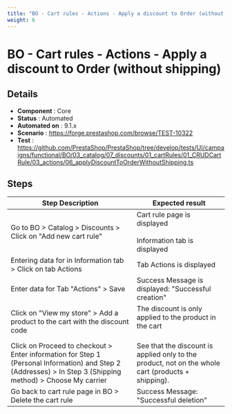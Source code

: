 ```yaml
---
title: "BO - Cart rules - Actions - Apply a discount to Order (without shipping)"
weight: 6
---
```


# BO - Cart rules - Actions - Apply a discount to Order (without shipping)
## Details
* **Component** : Core
* **Status** : Automated
* **Automated on** : 9.1.x
* **Scenario** : https://forge.prestashop.com/browse/TEST-10322
* **Test** : https://github.com/PrestaShop/PrestaShop/tree/develop/tests/UI/campaigns/functional/BO/03_catalog/07_discounts/01_cartRules/01_CRUDCartRule/03_actions/06_applyDiscountToOrderWithoutShipping.ts

## Steps
| Step Description | Expected result |
| ----- | ----- |
| Go to BO > Catalog > Discounts > Click on "Add new cart rule" | Cart rule page is displayed<br><br>Information tab is displayed |
| Entering data for in Information tab > Click on tab Actions | Tab Actions is displayed |
| Enter data for Tab "Actions" > Save | Success Message is displayed: "Successful creation" |
| Click on "View my store" > Add a product to the cart with the discount code | The discount is only applied to the product in the cart<br><br>|1 item|€34.80|<br>|Discount(s)|-€6.96|<br>|Shipping|Free|<br>|Total (tax incl.)|€27.84|<br>|Test|-€6.96| |
| Click on Proceed to checkout > Enter information for Step 1 (Personal Information) and Step 2 (Addresses) > In Step 3 (Shipping method) > Choose My carrier | See that the discount is applied only to the product, not on the whole cart (products + shipping).<br>|1 item|€34.80|<br>|Discount(s)|-€6.96|<br>|Shipping|€8.40|<br>|Total (tax incl.)|€36.24|<br>|Test|-€6.96| |
| Go back to cart rule page in BO > Delete the cart rule | Success Message: "Successful deletion" |
